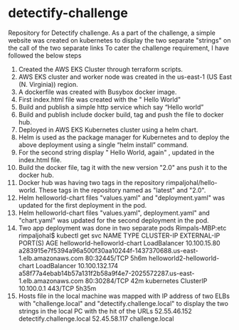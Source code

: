 # detectify-challenge
Repository for Detectify challenge. As a part of the challenge, a simple website was created on kubernetes to display the two separate "strings" on the call of the two separate links
To cater the challenge requirement, I have followed the below steps

1. Created the AWS EKS Cluster through terraform scripts.
2. AWS EKS cluster and worker node was created in the us-east-1 (US East (N. Virginia)) region.
3. A dockerfile was created with Busybox docker image.
5. First index.html file was created with the " Hello World"
6. Build and publish a simple http service which say “Hello world”
7. Build and publish include docker build, tag and push the file to docker hub.
8. Deployed in AWS EKS Kubernetes cluster using a helm chart. 
9. Helm is used as the package manager for Kubernetes and to deploy the above deployment using a single “helm install” command.
10. For the second string display " Hello World, again" , updated in the index.html file.
11. Build the docker file, tag it with the new version "2.0" ans push it to the docker hub.
12. Docker hub was having two tags in the repository rimpaljohal/hello-world. These tags in the repository named as "latest" and "2.0".
13. Helm helloworld-chart files "values.yaml" and "deployment.yaml" was updated for the first deployment in the pod.
14. Helm helloworld-chart files "values.yaml", deployment.yaml" and "chart.yaml" was updated for the second deployment in the pod.
15. Two app deployment was done in two separate pods
  Rimpals-MBP:etc rimpaljohal$ kubectl get svc
NAME                           TYPE           CLUSTER-IP       EXTERNAL-IP                                                               PORT(S)        AGE
helloworld-helloworld-chart    LoadBalancer   10.100.15.80     a283915e7f5394a96a500f30aa10244f-1437370688.us-east-1.elb.amazonaws.com   80:32445/TCP   5h6m
helloworld2-helloworld-chart   LoadBalancer   10.100.132.174   a58f77a4ebab14b57a131f2b58a9f4e7-2025572287.us-east-1.elb.amazonaws.com   80:30284/TCP   42m
kubernetes                     ClusterIP      10.100.0.1       <none>                                                                    443/TCP        5h35m
16. Hosts file in the local machine was mapped with IP address of two ELBs with "challenge.local" and "detectify.challenge.local" to display the two strings in the local PC with the hit of the URLs
  52.55.46.152    detectify.challenge.local
  52.45.58.117    challenge.local

